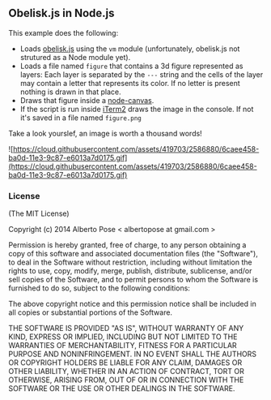 ## Obelisk.js in Node.js

This example does the following:

  * Loads [obelisk.js](https://github.com/nosir/obelisk.js) using the `vm` module (unfortunately, obelisk.js not strutured as a Node module yet).
  * Loads a file named `figure` that contains a 3d figure represented as layers: Each layer is separated by the `---` string and the cells of the layer may contain a letter that represents its color. If no letter is present nothing is drawn in that place.
  * Draws that figure inside a [node-canvas](https://github.com/learnboost/node-canvas).
  * If the script is run inside [iTerm2](iterm2.com) draws the image in the console. If not it's saved in a file named `figure.png`

Take a look yourslef, an image is worth a thousand words!
 
![https://cloud.githubusercontent.com/assets/419703/2586880/6caee458-ba0d-11e3-9c87-e6013a7d0175.gif](https://cloud.githubusercontent.com/assets/419703/2586880/6caee458-ba0d-11e3-9c87-e6013a7d0175.gif)

### License
(The MIT License)

Copyright (c) 2014 Alberto Pose < albertopose at gmail.com >

Permission is hereby granted, free of charge, to any person obtaining a copy
of this software and associated documentation files (the "Software"), to deal
in the Software without restriction, including without limitation the rights
to use, copy, modify, merge, publish, distribute, sublicense, and/or sell
copies of the Software, and to permit persons to whom the Software is
furnished to do so, subject to the following conditions:

The above copyright notice and this permission notice shall be included in
all copies or substantial portions of the Software.

THE SOFTWARE IS PROVIDED "AS IS", WITHOUT WARRANTY OF ANY KIND, EXPRESS OR
IMPLIED, INCLUDING BUT NOT LIMITED TO THE WARRANTIES OF MERCHANTABILITY,
FITNESS FOR A PARTICULAR PURPOSE AND NONINFRINGEMENT. IN NO EVENT SHALL THE
AUTHORS OR COPYRIGHT HOLDERS BE LIABLE FOR ANY CLAIM, DAMAGES OR OTHER
LIABILITY, WHETHER IN AN ACTION OF CONTRACT, TORT OR OTHERWISE, ARISING FROM,
OUT OF OR IN CONNECTION WITH THE SOFTWARE OR THE USE OR OTHER DEALINGS IN
THE SOFTWARE.
